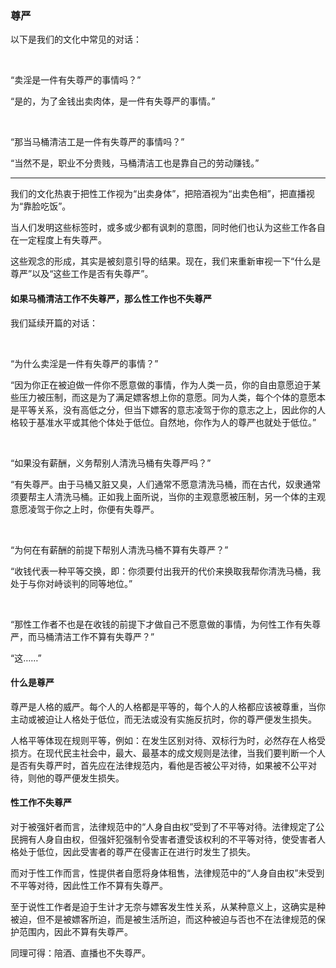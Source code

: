 ### 尊严

以下是我们的文化中常见的对话：

<br/>

“卖淫是一件有失尊严的事情吗？”

“是的，为了金钱出卖肉体，是一件有失尊严的事情。”

<br/>

“那当马桶清洁工是一件有失尊严的事情吗？”

“当然不是，职业不分贵贱，马桶清洁工也是靠自己的劳动赚钱。”

---

我们的文化热衷于把性工作视为“出卖身体”，把陪酒视为“出卖色相”，把直播视为“靠脸吃饭”。

当人们发明这些标签时，或多或少都有讽刺的意图，同时他们也认为这些工作各自在一定程度上有失尊严。

这些观念的形成，其实是被刻意引导的结果。现在，我们来重新审视一下“什么是尊严”以及“这些工作是否有失尊严”。

#### 如果马桶清洁工作不失尊严，那么性工作也不失尊严

我们延续开篇的对话：

<br/>

“为什么卖淫是一件有失尊严的事情？”

“因为你正在被迫做一件你不愿意做的事情，作为人类一员，你的自由意愿迫于某些压力被压制，而这是为了满足嫖客想上你的意愿。同为人类，每个个体的意愿本是平等关系，没有高低之分，但当下嫖客的意志凌驾于你的意志之上，因此你的人格较于基准水平或其他个体处于低位。自然地，你作为人的尊严也就处于低位。”

<br/>

“如果没有薪酬，义务帮别人清洗马桶有失尊严吗？”

“有失尊严。由于马桶又脏又臭，人们通常不愿意清洗马桶，而在古代，奴隶通常须要帮主人清洗马桶。正如我上面所说，当你的主观意愿被压制，另一个体的主观意愿凌驾于你之上时，你便有失尊严。

<br/>

“为何在有薪酬的前提下帮别人清洗马桶不算有失尊严？”

“收钱代表一种平等交换，即：你须要付出我开的代价来换取我帮你清洗马桶，我处于与你对峙谈判的同等地位。”

<br/>

“那性工作者不也是在收钱的前提下才做自己不愿意做的事情，为何性工作有失尊严，而马桶清洁工作不算有失尊严？”

“这……”

#### 什么是尊严

尊严是人格的威严。每个人的人格都是平等的，每个人的人格都应该被尊重，当你主动或被迫让人格处于低位，而无法或没有实施反抗时，你的尊严便发生损失。

人格平等体现在规则平等，例如：在发生区别对待、双标行为时，必然存在人格受损方。在现代民主社会中，最大、最基本的成文规则是法律，当我们要判断一个人是否有失尊严时，首先应在法律规范内，看他是否被公平对待，如果被不公平对待，则他的尊严便发生损失。

#### 性工作不失尊严

对于被强奸者而言，法律规范中的“人身自由权”受到了不平等对待。法律规定了公民拥有人身自由权，但强奸犯强制令受害者遭受该权利的不平等对待，使受害者人格处于低位，因此受害者的尊严在侵害正在进行时发生了损失。

而对于性工作而言，性提供者自愿将身体租售，法律规范中的“人身自由权”未受到不平等对待，因此性工作不算有失尊严。

至于说性工作者是迫于生计才无奈与嫖客发生性关系，从某种意义上，这确实是种被迫，但不是被嫖客所迫，而是被生活所迫，而这种被迫与否也不在法律规范的保护范围内，因此不算有失尊严。

同理可得：陪酒、直播也不失尊严。
